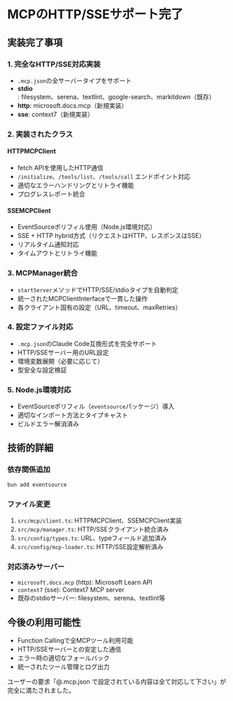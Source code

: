 # MCPのHTTP/SSEサポート完了

## 実装完了事項

### 1. 完全なHTTP/SSE対応実装
- `.mcp.json`の全サーバータイプをサポート
- **stdio**: filesystem、serena、textlint、google-search、markitdown（既存）
- **http**: microsoft.docs.mcp（新規実装）
- **sse**: context7（新規実装）

### 2. 実装されたクラス

#### HTTPMCPClient
- fetch APIを使用したHTTP通信
- `/initialize`、`/tools/list`、`/tools/call` エンドポイント対応
- 適切なエラーハンドリングとリトライ機能
- プログレスレポート統合

#### SSEMCPClient  
- EventSourceポリフィル使用（Node.js環境対応）
- SSE + HTTP hybrid方式（リクエストはHTTP、レスポンスはSSE）
- リアルタイム通知対応
- タイムアウトとリトライ機能

### 3. MCPManager統合
- `startServer`メソッドでHTTP/SSE/stdioタイプを自動判定
- 統一されたMCPClientInterfaceで一貫した操作
- 各クライアント固有の設定（URL、timeout、maxRetries）

### 4. 設定ファイル対応
- `.mcp.json`のClaude Code互換形式を完全サポート
- HTTP/SSEサーバー用のURL設定
- 環境変数展開（必要に応じて）
- 型安全な設定検証

### 5. Node.js環境対応
- EventSourceポリフィル（`eventsource`パッケージ）導入
- 適切なインポート方法とタイプキャスト
- ビルドエラー解消済み

## 技術的詳細

### 依存関係追加
```bash
bun add eventsource
```

### ファイル変更
1. `src/mcp/client.ts`: HTTPMCPClient、SSEMCPClient実装
2. `src/mcp/manager.ts`: HTTP/SSEクライアント統合済み
3. `src/config/types.ts`: URL、typeフィールド追加済み
4. `src/config/mcp-loader.ts`: HTTP/SSE設定解析済み

### 対応済みサーバー
- `microsoft.docs.mcp` (http): Microsoft Learn API
- `context7` (sse): Context7 MCP server  
- 既存のstdioサーバー: filesystem、serena、textlint等

## 今後の利用可能性
- Function Callingで全MCPツール利用可能
- HTTP/SSEサーバーとの安定した通信
- エラー時の適切なフォールバック
- 統一されたツール管理とログ出力

ユーザーの要求「@.mcp.json で設定されている内容は全て対応して下さい」が完全に満たされました。